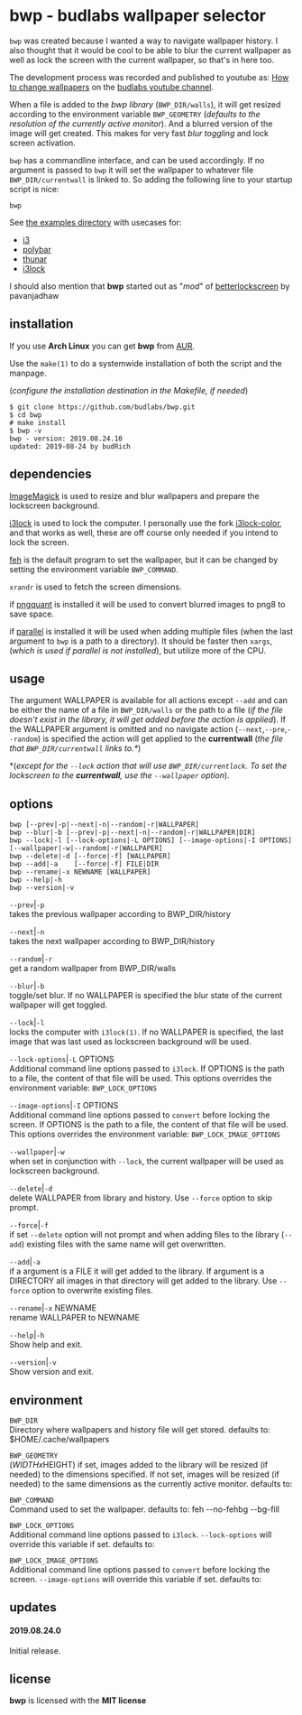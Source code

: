# bwp - budlabs wallpaper selector 

`bwp` was created because I wanted a way to navigate
wallpaper history. I also thought that it would be cool to
be able to blur the current wallpaper as well as lock the
screen with the current wallpaper, so that's in here too.  

The development process was recorded and published to
youtube as: [How to change wallpapers] on the [budlabs
youtube channel].  

When a file is added to the *bwp library*
(`BWP_DIR/walls`), it will get resized according to the
environment variable `BWP_GEOMETRY`  (*defaults to the
resolution of the currently active monitor*). And a blurred
version of the image will get created. This makes for very
fast *blur toggling* and lock screen activation.  

`bwp` has a commandline interface, and can be used
accordingly. If no argument is passed to `bwp` it will set
the wallpaper to whatever file `BWP_DIR/currentwall` is
linked to. So adding the following line to your startup
script is nice:  

```
bwp
```


See [the examples
directory](https://github.com/budRich/bwp/tree/next/examples/)
with usecases for:  

* [i3](https://github.com/budRich/bwp/tree/next/examples/i3)
* [polybar](https://github.com/budRich/bwp/tree/next/examples/polybar)
* [thunar](https://github.com/budRich/bwp/tree/next/examples/thunar)
* [i3lock](https://github.com/budRich/bwp/tree/next/examples/i3lock)


I should also mention that **bwp** started out as "*mod*"
of [betterlockscreen] by pavanjadhaw

[betterlockscreen]: https://github.com/pavanjadhaw/betterlockscreen
[How to change wallpapers]: https://www.youtube.com/playlist?list=PLt6-rPpOpkb0mJGVx07iS-kNA4cgk8CFw
[budlabs youtube channel]: https://www.youtube.com/channel/UCi8XrDg1bK_MJ0goOnbpTMQ



## installation

If you use **Arch Linux** you can get **bwp** from
[AUR](https://aur.archlinux.org/packages/bwp/).  

Use the `make(1)` to do a systemwide installation of both
the script and the manpage.  

(*configure the installation destination in the Makefile,
if needed*)

```
$ git clone https://github.com/budlabs/bwp.git
$ cd bwp
# make install
$ bwp -v
bwp - version: 2019.08.24.10
updated: 2019-08-24 by budRich
```


## dependencies

[ImageMagick] is used to resize and blur wallpapers and
prepare the lockscreen background.  

[i3lock] is used to lock the computer. I personally use the
fork [i3lock-color], and that works as well, these are off
course only needed if you intend to lock the screen.  

[feh] is the default program to set the wallpaper, but it
can be changed by setting the environment variable
`BWP_COMMAND`.  

`xrandr` is used to fetch the screen dimensions.  

if [pngquant] is installed it will be used to convert
blurred images to png8 to save space.

if [parallel] is installed it will be used when adding
multiple files  (when the last argument to `bwp` is a path
to a directory). It should be faster then `xargs`,  (*which
is used if parallel is not installed*), but utilize more of
the CPU.

[ImageMagick]: https://www.imagemagick.org/
[parallel]: https://www.gnu.org/software/parallel/
[pngquant]: https://pngquant.org/
[feh]: https://feh.finalrewind.org/
[i3lock-color]: https://github.com/PandorasFox/i3lock-color
[i3lock]: https://github.com/i3/i3lock

## usage

The argument WALLPAPER is available for all actions except
`--add` and can be either the name of a file in
`BWP_DIR/walls` or the path to a file (*if the file doesn't
exist in the library, it will get added before the action is
applied*). If the WALLPAPER argument is omitted and no
navigate action (`--next`,`--pre`,`--random`) is specified
the action will get applied to the **currentwall** (*the
file that `BWP_DIR/currentwall` links to.\**)  

\*(*except for the `--lock` action that will use
`BWP_DIR/currentlock`. To set the lockscreen to the
**currentwall**, use the `--wallpaper` option*).


## options

```
bwp [--prev|-p|--next|-n|--random|-r|WALLPAPER]
bwp --blur|-b [--prev|-p|--next|-n|--random|-r|WALLPAPER|DIR]     
bwp --lock|-l [--lock-options|-L OPTIONS] [--image-options|-I OPTIONS] [--wallpaper|-w|--random|-r|WALLPAPER]     
bwp --delete|-d [--force|-f] [WALLPAPER]                      
bwp --add|-a    [--force|-f] FILE|DIR                           
bwp --rename|-x NEWNAME [WALLPAPER]                           
bwp --help|-h                                                 
bwp --version|-v                                              
```


`--prev`|`-p`  
takes the previous wallpaper according to BWP_DIR/history

`--next`|`-n`  
takes the next wallpaper according to BWP_DIR/history

`--random`|`-r`  
get a random wallpaper from BWP_DIR/walls

`--blur`|`-b`  
toggle/set blur. If no WALLPAPER is specified the blur
state of the current wallpaper will get toggled.

`--lock`|`-l`  
locks the computer with `i3lock(1)`. If no WALLPAPER is
specified, the last image that was last used as lockscreen
background will be used.

`--lock-options`|`-L` OPTIONS  
Additional command line options passed to `i3lock`. If
OPTIONS is the path to a file, the content of that file will
be used. This options overrides the environment variable:
`BWP_LOCK_OPTIONS`

`--image-options`|`-I` OPTIONS  
Additional command line options passed to `convert` before
locking the screen. If OPTIONS is the path to a file, the
content of that file will be used. This options overrides
the environment variable: `BWP_LOCK_IMAGE_OPTIONS`

`--wallpaper`|`-w`  
when set in conjunction with `--lock`, the current
wallpaper will be used as lockscreen background.

`--delete`|`-d`  
delete WALLPAPER from library and history. Use `--force`
option to skip prompt.

`--force`|`-f`  
if set `--delete` option will not prompt and when adding
files to the library (`--add`) existing files with the same
name will get overwritten.

`--add`|`-a`  
if a argument is a FILE it will get added to the library.
If argument is a DIRECTORY all images in that directory will
get added to the library. Use `--force` option to overwrite
existing files.

`--rename`|`-x` NEWNAME  
rename WALLPAPER to NEWNAME

`--help`|`-h`  
Show help and exit.

`--version`|`-v`  
Show version and exit.

## environment

`BWP_DIR`  
Directory where wallpapers and history file will get
stored.
defaults to: $HOME/.cache/wallpapers

`BWP_GEOMETRY`  
($WIDTHx$HEIGHT) if set, images added to the library will
be resized (if needed) to the dimensions specified. If not
set, images will be resized (if needed) to the same
dimensions as the currently active monitor.
defaults to: 

`BWP_COMMAND`  
Command used to set the wallpaper.
defaults to: feh --no-fehbg --bg-fill

`BWP_LOCK_OPTIONS`  
Additional command line options passed to `i3lock`.
`--lock-options` will override this variable if set.
defaults to: 

`BWP_LOCK_IMAGE_OPTIONS`  
Additional command line options passed to `convert` before
locking the screen. `--image-options` will override this
variable if set.
defaults to: 

## updates

#### 2019.08.24.0

Initial release.


## license

**bwp** is licensed with the **MIT license**


